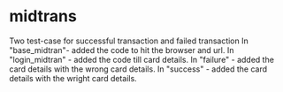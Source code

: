 # midtrans
Two test-case for successful transaction and failed transaction
In "base_midtran"- added the code to hit the browser and url.
In "login_midtran" - added the code till card details.
In "failure" - added the card details with the wrong card details.
In "success" - added the card details with the wright card details.
